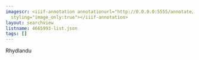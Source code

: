 ```yaml
---
imagescr: <iiif-annotation annotationurl="http://0.0.0.0:5555/annotate/annotations/4665993-2.json"
  styling="image_only:true"></iiif-annotation>
layout: searchview
listname: 4665993-list.json
tags: []
---
```

Rhydlandu